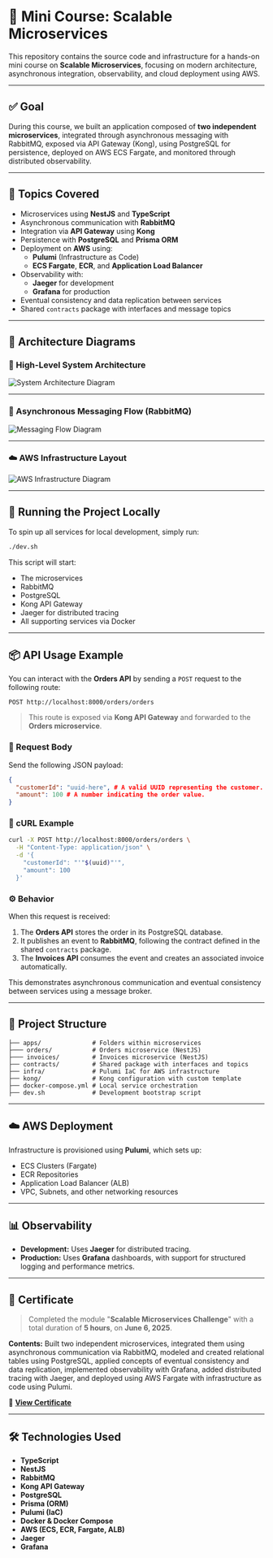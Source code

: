 # 🧩 Mini Course: Scalable Microservices

This repository contains the source code and infrastructure for a hands-on mini course on **Scalable Microservices**, focusing on modern architecture, asynchronous integration, observability, and cloud deployment using AWS.

---

## ✅ Goal

During this course, we built an application composed of **two independent microservices**, integrated through asynchronous messaging with RabbitMQ, exposed via API Gateway (Kong), using PostgreSQL for persistence, deployed on AWS ECS Fargate, and monitored through distributed observability.

---

## 🧠 Topics Covered

- Microservices using **NestJS** and **TypeScript**
- Asynchronous communication with **RabbitMQ**
- Integration via **API Gateway** using **Kong**
- Persistence with **PostgreSQL** and **Prisma ORM**
- Deployment on **AWS** using:
  - **Pulumi** (Infrastructure as Code)
  - **ECS Fargate**, **ECR**, and **Application Load Balancer**
- Observability with:
  - **Jaeger** for development
  - **Grafana** for production
- Eventual consistency and data replication between services
- Shared `contracts` package with interfaces and message topics

---

## 🧭 Architecture Diagrams

### 🧱 High-Level System Architecture

![System Architecture Diagram](./docs/architecture/system-architecture.png)

---

### 🔁 Asynchronous Messaging Flow (RabbitMQ)

![Messaging Flow Diagram](./docs/architecture/messaging-flow.png)

---

### ☁️ AWS Infrastructure Layout

![AWS Infrastructure Diagram](./docs/architecture/aws-infra.png)

---

## 🚀 Running the Project Locally

To spin up all services for local development, simply run:

```bash
./dev.sh
```

This script will start:

- The microservices
- RabbitMQ
- PostgreSQL
- Kong API Gateway
- Jaeger for distributed tracing
- All supporting services via Docker

---

## 📦 API Usage Example

You can interact with the **Orders API** by sending a `POST` request to the following route:

```
POST http://localhost:8000/orders/orders
```

> This route is exposed via **Kong API Gateway** and forwarded to the **Orders microservice**.

### 🔧 Request Body

Send the following JSON payload:

```json
{
  "customerId": "uuid-here", # A valid UUID representing the customer.
  "amount": 100 # A number indicating the order value.
}
```

### 🧪 cURL Example

```bash
curl -X POST http://localhost:8000/orders/orders \
  -H "Content-Type: application/json" \
  -d '{
    "customerId": "'"$(uuid)"'",
    "amount": 100
  }'
```

### ⚙️ Behavior

When this request is received:

1. The **Orders API** stores the order in its PostgreSQL database.
2. It publishes an event to **RabbitMQ**, following the contract defined in the shared `contracts` package.
3. The **Invoices API** consumes the event and creates an associated invoice automatically.

This demonstrates asynchronous communication and eventual consistency between services using a message broker.

---

## 🧳 Project Structure

```
├── apps/              # Folders within microservices
├─── orders/           # Orders microservice (NestJS)
├─── invoices/         # Invoices microservice (NestJS)
├── contracts/         # Shared package with interfaces and topics
├── infra/             # Pulumi IaC for AWS infrastructure
├── kong/              # Kong configuration with custom template
├── docker-compose.yml # Local service orchestration
├── dev.sh             # Development bootstrap script
```

---

## ☁️ AWS Deployment

Infrastructure is provisioned using **Pulumi**, which sets up:

- ECS Clusters (Fargate)
- ECR Repositories
- Application Load Balancer (ALB)
- VPC, Subnets, and other networking resources

---

## 📊 Observability

- **Development:** Uses **Jaeger** for distributed tracing.
- **Production:** Uses **Grafana** dashboards, with support for structured logging and performance metrics.

---

## 📜 Certificate

> Completed the module "**Scalable Microservices Challenge**" with a total duration of **5 hours**, on **June 6, 2025**.

**Contents:**
Built two independent microservices, integrated them using asynchronous communication via RabbitMQ, modeled and created relational tables using PostgreSQL, applied concepts of eventual consistency and data replication, implemented observability with Grafana, added distributed tracing with Jaeger, and deployed using AWS Fargate with infrastructure as code using Pulumi.

📄 **[View Certificate](https://app.rocketseat.com.br/certificates/16fe86a4-9e55-4124-80f6-da616e4d7c24)**

---

## 🛠️ Technologies Used

- **TypeScript**
- **NestJS**
- **RabbitMQ**
- **Kong API Gateway**
- **PostgreSQL**
- **Prisma (ORM)**
- **Pulumi (IaC)**
- **Docker & Docker Compose**
- **AWS (ECS, ECR, Fargate, ALB)**
- **Jaeger**
- **Grafana**
